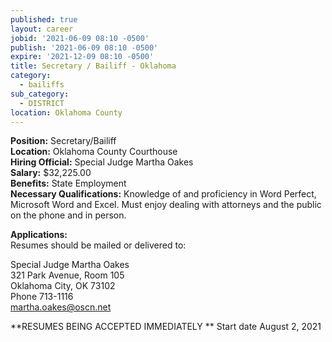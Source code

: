 ```yaml
---
published: true
layout: career
jobid: '2021-06-09 08:10 -0500'
publish: '2021-06-09 08:10 -0500'
expire: '2021-12-09 08:10 -0500'
title: Secretary / Bailiff - Oklahoma
category:
  - bailiffs
sub_category:
  - DISTRICT
location: Oklahoma County
---
```

**Position:** Secretary/Bailiff  
**Location:** Oklahoma County Courthouse  
**Hiring Official:** Special Judge Martha Oakes  
**Salary:** $32,225.00  
**Benefits:** State Employment  
**Necessary Qualifications:** Knowledge of and proficiency in Word Perfect, Microsoft Word and Excel. Must enjoy dealing with attorneys and the public on the phone and in person.

**Applications:**   
Resumes should be mailed or delivered to:

Special Judge Martha Oakes	  
321 Park Avenue, Room 105  
Oklahoma City, OK  73102  
Phone 713-1116  
[martha.oakes@oscn.net](mailto:martha.oakes@oscn.net)  

**RESUMES BEING ACCEPTED IMMEDIATELY **
Start date August 2, 2021
